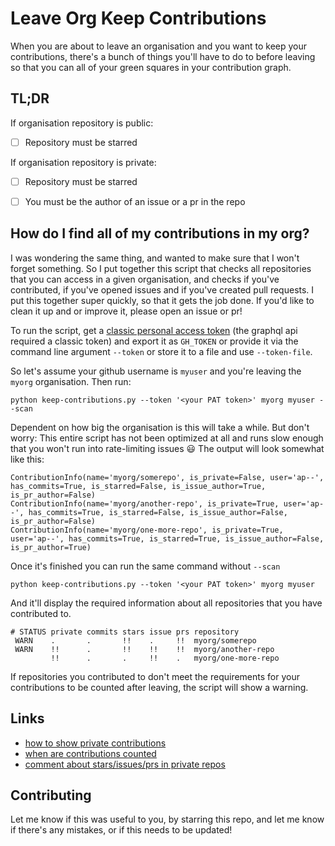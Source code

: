 # Leave Org Keep Contributions

When you are about to leave an organisation and you want to keep your
contributions, there's a bunch of things you'll have to do to before
leaving so that you can all of your green squares in your contribution
graph.


## TL;DR

If organisation repository is public:

- [ ] Repository must be starred

If organisation repository is private:

- [ ] Repository must be starred
- [ ] You must be the author of an issue or a pr in the repo


## How do I find all of my contributions in my org?

I was wondering the same thing, and wanted to make sure that I won't
forget something. So I put together this script that checks all repositories
that you can access in a given organisation, and checks if you've contributed,
if you've opened issues and if you've created pull requests. I put this
together super quickly, so that it gets the job done. If you'd like to clean
it up and or improve it, please open an issue or pr!

To run the script, get a [classic personal access token](https://docs.github.com/en/authentication/keeping-your-account-and-data-secure/creating-a-personal-access-token) (the graphql api required a
classic token) and export it as `GH_TOKEN` or provide it via the command line
argument `--token` or store it to a file and use `--token-file`.

So let's assume your github username is `myuser` and you're leaving the
`myorg` organisation. Then run:


```shell
python keep-contributions.py --token '<your PAT token>' myorg myuser --scan
```

Dependent on how big the organisation is this will take a while. But don't
worry: This entire script has not been optimized at all and runs slow enough
that you won't run into rate-limiting issues :smiley: The output will look
somewhat like this:

```shell
ContributionInfo(name='myorg/somerepo', is_private=False, user='ap--', has_commits=True, is_starred=False, is_issue_author=True, is_pr_author=False)
ContributionInfo(name='myorg/another-repo', is_private=True, user='ap--', has_commits=True, is_starred=False, is_issue_author=False, is_pr_author=False)
ContributionInfo(name='myorg/one-more-repo', is_private=True, user='ap--', has_commits=True, is_starred=True, is_issue_author=False, is_pr_author=True)
```

Once it's finished you can run the same command without `--scan`

```shell
python keep-contributions.py --token '<your PAT token>' myorg myuser
```

And it'll display the required information about all repositories that you
have contributed to.

```shell
# STATUS private commits stars issue prs repository
 WARN    .       .       !!    .     !!  myorg/somerepo
 WARN    !!      .       !!    !!    !!  myorg/another-repo
         !!      .       .     !!    .   myorg/one-more-repo
```

If repositories you contributed to don't meet the requirements for your contributions to be counted
after leaving, the script will show a warning.


## Links

- [how to show private contributions](https://docs.github.com/en/account-and-profile/setting-up-and-managing-your-github-profile/managing-contribution-settings-on-your-profile/showing-your-private-contributions-and-achievements-on-your-profile)
- [when are contributions counted](https://docs.github.com/en/account-and-profile/setting-up-and-managing-your-github-profile/managing-contribution-settings-on-your-profile/why-are-my-contributions-not-showing-up-on-my-profile#commits)
- [comment about stars/issues/prs in private repos](https://github.com/isaacs/github/issues/1138#issuecomment-873645874)


## Contributing

Let me know if this was useful to you, by starring this repo, and let me know
if there's any mistakes, or if this needs to be updated!

